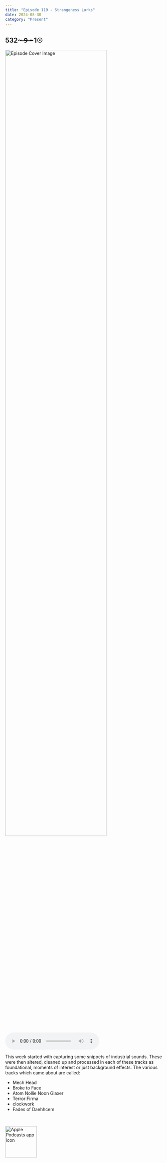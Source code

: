```yaml
---
title: "Episode 119 - Strangeness Lurks"
date: 2024-08-30
category: "Present"
---
```

## 532~ ̶9̶ ̶~1☉
<img src="https://artwork.captivate.fm/6535c02f-2734-46de-b5d1-ca26f40ada53/iRq7i3aw943tf2zIRyOvBlet.jpg" alt="Episode Cover Image" width=80%/>
<audio controls>
  <source src="https://podcasts.captivate.fm/media/b7e4543b-1570-4f20-aa90-d359c59d3013/Episode-119.mp3" type="audio/mpeg">
  Your browser does not support the audio element.
</audio>

<p>This week started with capturing some snippets of industrial sounds. These were then altered, cleaned up and processed in each of these tracks as foundational, moments of interest or just background effects. The various tracks which came about are called:</p><ul><li>Mech Head</li><li>Broke to Face</li><li>Atom Nollie Noon Glaxer</li><li>Terror Firma</li><li>clockwork</li><li>Fades of Daehhcem</li></ul><br/>

<a href="https://podcasts.apple.com/us/podcast/living-room-music/id1608791560?tscg=30200&itsct=podcast_box_appicon&ls=1&mttnsubad=1608791560" style="display: inline-block;"><img src="https://toolbox.marketingtools.apple.com/api/v2/badges/app-icon-podcasts/standard/en-us" alt="Apple Podcasts app icon" style="width: 100px; height: 100px; vertical-align: middle; object-fit: contain;" /></a>
    